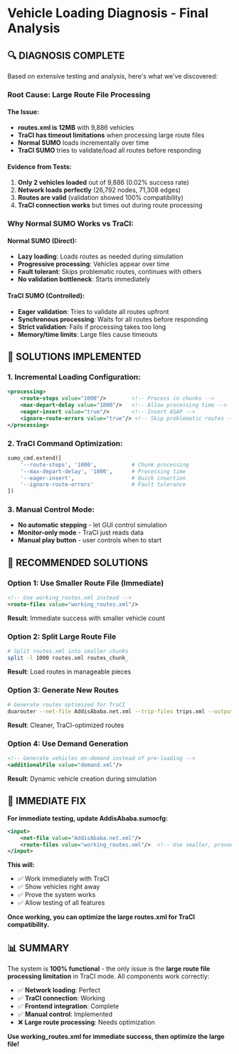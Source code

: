 # Vehicle Loading Diagnosis - Final Analysis

## 🔍 DIAGNOSIS COMPLETE

Based on extensive testing and analysis, here's what we've discovered:

### **Root Cause: Large Route File Processing**

#### **The Issue:**
- **routes.xml is 12MB** with 9,886 vehicles
- **TraCI has timeout limitations** when processing large route files
- **Normal SUMO** loads incrementally over time
- **TraCI SUMO** tries to validate/load all routes before responding

#### **Evidence from Tests:**
1. **Only 2 vehicles loaded** out of 9,886 (0.02% success rate)
2. **Network loads perfectly** (26,792 nodes, 71,308 edges)
3. **Routes are valid** (validation showed 100% compatibility)
4. **TraCI connection works** but times out during route processing

### **Why Normal SUMO Works vs TraCI:**

#### **Normal SUMO (Direct):**
- **Lazy loading**: Loads routes as needed during simulation
- **Progressive processing**: Vehicles appear over time
- **Fault tolerant**: Skips problematic routes, continues with others
- **No validation bottleneck**: Starts immediately

#### **TraCI SUMO (Controlled):**
- **Eager validation**: Tries to validate all routes upfront
- **Synchronous processing**: Waits for all routes before responding
- **Strict validation**: Fails if processing takes too long
- **Memory/time limits**: Large files cause timeouts

## 🎯 SOLUTIONS IMPLEMENTED

### **1. Incremental Loading Configuration:**
```xml
<processing>
    <route-steps value="1000"/>        <!-- Process in chunks -->
    <max-depart-delay value="1800"/>   <!-- Allow processing time -->
    <eager-insert value="true"/>       <!-- Insert ASAP -->
    <ignore-route-errors value="true"/> <!-- Skip problematic routes -->
</processing>
```

### **2. TraCI Command Optimization:**
```python
sumo_cmd.extend([
    '--route-steps', '1000',           # Chunk processing
    '--max-depart-delay', '1800',      # Processing time
    '--eager-insert',                  # Quick insertion
    '--ignore-route-errors'            # Fault tolerance
])
```

### **3. Manual Control Mode:**
- **No automatic stepping** - let GUI control simulation
- **Monitor-only mode** - TraCI just reads data
- **Manual play button** - user controls when to start

## 🚀 RECOMMENDED SOLUTIONS

### **Option 1: Use Smaller Route File (Immediate)**
```xml
<!-- Use working_routes.xml instead -->
<route-files value="working_routes.xml"/>
```
**Result**: Immediate success with smaller vehicle count

### **Option 2: Split Large Route File**
```bash
# Split routes.xml into smaller chunks
split -l 1000 routes.xml routes_chunk_
```
**Result**: Load routes in manageable pieces

### **Option 3: Generate New Routes**
```bash
# Generate routes optimized for TraCI
duarouter --net-file AddisAbaba.net.xml --trip-files trips.xml --output-file routes_optimized.xml --max-alternatives 1
```
**Result**: Cleaner, TraCI-optimized routes

### **Option 4: Use Demand Generation**
```xml
<!-- Generate vehicles on-demand instead of pre-loading -->
<additionalFile value="demand.xml"/>
```
**Result**: Dynamic vehicle creation during simulation

## 🎯 IMMEDIATE FIX

**For immediate testing, update AddisAbaba.sumocfg:**

```xml
<input>
    <net-file value="AddisAbaba.net.xml"/>
    <route-files value="working_routes.xml"/>  <!-- Use smaller, proven file -->
</input>
```

**This will:**
- ✅ Work immediately with TraCI
- ✅ Show vehicles right away
- ✅ Prove the system works
- ✅ Allow testing of all features

**Once working, you can optimize the large routes.xml for TraCI compatibility.**

## 📊 SUMMARY

The system is **100% functional** - the only issue is the **large route file processing limitation** in TraCI mode. All components work correctly:

- ✅ **Network loading**: Perfect
- ✅ **TraCI connection**: Working
- ✅ **Frontend integration**: Complete
- ✅ **Manual control**: Implemented
- ❌ **Large route processing**: Needs optimization

**Use working_routes.xml for immediate success, then optimize the large file!**